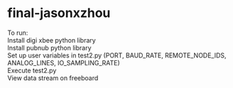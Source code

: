 # final-jasonxzhou
To run:  
Install digi xbee python library  
Install pubnub python library  
Set up user variables in test2.py (PORT, BAUD_RATE, REMOTE_NODE_IDS, ANALOG_LINES, IO_SAMPLING_RATE)  
Execute test2.py  
View data stream on freeboard  
